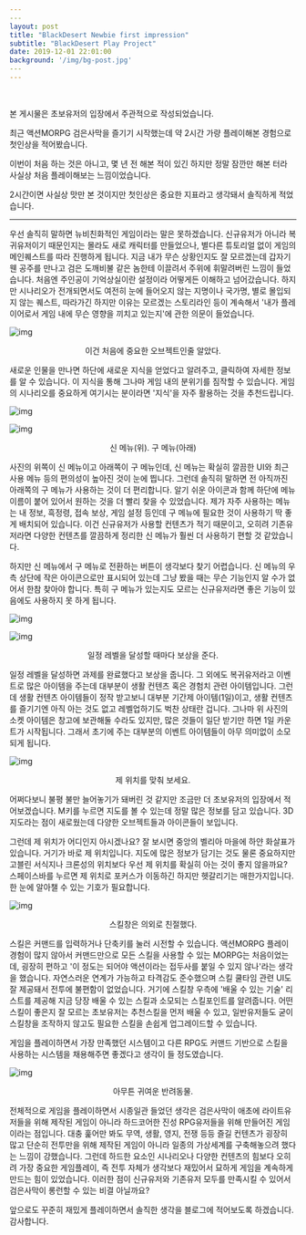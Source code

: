 ```yaml
---
​---
layout: post
title: "BlackDesert Newbie first impression"
subtitle: "BlackDesert Play Project"
date: 2019-12-01 22:01:00
background: '/img/bg-post.jpg'
​---
---
```


﻿

 본 게시물은 초보유저의 입장에서 주관적으로 작성되었습니다.



 최근 액션MORPG 검은사막을 즐기기 시작했는데 약 2시간 가량 플레이해본 경험으로 첫인상을 적어봤습니다.

 이번이 처음 하는 것은 아니고, 몇 년 전 해본 적이 있긴 하지만 정말 잠깐만 해본 터라 사실상 처음 플레이해보는 느낌이었습니다.

2시간이면 사실상 맛만 본 것이지만 첫인상은 중요한 지표라고 생각돼서 솔직하게 적었습니다.

------

 

 우선 솔직히 말하면 뉴비친화적인 게임이라는 말은 못하겠습니다. 신규유저가 아니라 복귀유저이기 때문인지는 몰라도 새로 캐릭터를 만들었으나, 별다른 튜토리얼 없이 게임의 메인퀘스트를 따라 진행하게 됩니다. 지금 내가 무슨 상황인지도 잘 모르겠는데 갑자기 웬 공주를 만나고 검은 도깨비불 같은 놈한테 이끌려서 주위에 휘말려버린 느낌이 들었습니다. 처음엔 주인공이 기억상실이란 설정이라 어떻게든 이해하고 넘어갔습니다. 하지만 시나리오가 전개되면서도 여전히 눈에 들어오지 않는 지명이나 국가명, 별로 몰입되지 않는 퀘스트, 따라가긴 하지만 이유는 모르겠는 스토리라인 등이 계속해서 '내가 플레이어로서 게임 내에 무슨 영향을 끼치고 있는지'에 관한 의문이 들었습니다.



![img](https://blogfiles.pstatic.net/MjAxOTEyMDFfMTQ0/MDAxNTc1MjAwNDgzMTYw.cv6WpOxYG-X3M63WKhgHijGM4OXKjU9UZwX3n6JQHmYg.uocC3DZh3_o2w-vg_EyWFR0Qb0P0LcfZ0uxQuQ8Y6A8g.JPEG.einzwars/2019-12-01_1799505837.JPG?type=w1)

<center>이건 처음에 중요한 오브젝트인줄 알았다.</center>



 새로운 인물을 만나면 하단에 새로운 지식을 얻었다고 알려주고, 클릭하여 자세한 정보를 알 수 있습니다. 이 지식을 통해 그나마 게임 내의 분위기를 짐작할 수 있습니다. 게임의 시나리오를 중요하게 여기시는 분이라면 '지식'을 자주 활용하는 것을 추천드립니다.



![img](https://blogfiles.pstatic.net/MjAxOTEyMDFfODEg/MDAxNTc1MTk5NzQ5NDM5.kgr9_X2mobtsjxsAej7rbzn4xj7N0o5lOtRlzg1PSiMg.HWO11PcCm2ro0RAzsi-Tn_1hJYlXYf9o1icrjy7J0A0g.JPEG.einzwars/2019-12-01_1799130144.JPG?type=w1)

![img](https://blogfiles.pstatic.net/MjAxOTEyMDFfMjA4/MDAxNTc1MjAwMjAxODU0.D7hjQ3zoJqAni88TLSZan7a5E3YwygXxvsS2Lfh2wbog.Fz521_ULDY5-UQgItYHLg-XQLVTspc1mhj2j4W4m5NUg.JPEG.einzwars/2019-12-01_1799696200.JPG?type=w1)

<center>신 메뉴(위). 구 메뉴(아래)</center>



 사진의 위쪽이 신 메뉴이고 아래쪽이 구 메뉴인데, 신 메뉴는 확실히 깔끔한 UI와 최근 사용 메뉴 등의 편의성이 높아진 것이 눈에 띕니다. 그런데 솔직히 말하면 전 아직까진 아래쪽의 구 메뉴가 사용하는 것이 더 편리합니다. 알기 쉬운 아이콘과 함께 하단에 메뉴 이름이 붙어 있어서 원하는 것을 더 빨리 찾을 수 있었습니다. 제가 자주 사용하는 메뉴는 내 정보, 흑정령, 접속 보상, 게임 설정 등인데 구 메뉴에 필요한 것이 사용하기 딱 좋게 배치되어 있습니다. 이건 신규유저가 사용할 컨텐츠가 적기 때문이고, 오히려 기존유저라면 다양한 컨텐츠를 깔끔하게 정리한 신 메뉴가 훨씬 더 사용하기 편할 것 같았습니다.



 하지만 신 메뉴에서 구 메뉴로 전환하는 버튼이 생각보다 찾기 어렵습니다. 신 메뉴의 우측 상단에 작은 아이콘으로만 표시되어 있는데 그냥 봤을 때는 무슨 기능인지 알 수가 없어서 한참 찾아야 합니다. 특히 구 메뉴가 있는지도 모르는 신규유저라면 좋은 기능이 있음에도 사용하지 못 하게 됩니다.



![img](https://blogfiles.pstatic.net/MjAxOTEyMDFfMjMx/MDAxNTc1MjAxNDc2ODcx.P7uE1LeR3ZuODBmqDuzF9LwYTUKOFcJNC9ne2aIoNU0g.4r4Y6bZmmh7WZGSfJWKOWqeLn2GfyHoVDbXcoXMqLkkg.JPEG.einzwars/2019-12-01_1798938198.JPG?type=w1)

![img](https://blogfiles.pstatic.net/MjAxOTEyMDFfMjE0/MDAxNTc1MjAzODk2MDY5.fFg3iUSG_vQ0E-yhkkIXzUZCvrD37-izWdEZvxlBNRgg.BHqYhtyVjCBC5hraZm_SVxoOI_MarkTpUivnr8-yU3Qg.JPEG.einzwars/2019-12-01_1799101511.JPG?type=w1)

<center>일정 레벨을 달성할 때마다 보상을 준다.</center>



 일정 레벨을 달성하면 과제를 완료했다고 보상을 줍니다. 그 외에도 복귀유저라고 이벤트로 많은 아이템을 주는데 대부분이 생활 컨텐츠 혹은 경험치 관련 아이템입니다. 그런데 생활 컨텐츠 아이템들이 정작 받고보니 대부분 기간제 아이템(1일)이고, 생활 컨텐츠를 즐기기엔 아직 아는 것도 없고 레벨업하기도 벅찬 상태란 겁니다. 그나마 위 사진의 소켓 아이템은 창고에 보관해둘 수라도 있지만, 많은 것들이 일단 받기만 하면 1일 카운트가 시작됩니다. 그래서 초기에 주는 대부분의 이벤트 아이템들이 아무 의미없이 소모되게 됩니다.﻿



![img](https://blogfiles.pstatic.net/MjAxOTEyMDFfMjEx/MDAxNTc1MjAyMzgxMDQ4.yDoLGtCE3McwfG9Uvp7SUbF5nJVew89jDdd5A2p76fUg.0LmVavA6_fBH0ZLBHIVNVLdLf_MLTX_TCifhbbl05Wkg.JPEG.einzwars/2019-12-01_1799649517.JPG?type=w1)

<center>제 위치를 맞춰 보세요.</center>



 어쩌다보니 불평 불만 늘어놓기가 돼버린 것 같지만 조금만 더 초보유저의 입장에서 적어보겠습니다. M키를 누르면 지도를 볼 수 있는데 정말 많은 정보를 담고 있습니다. 3D지도라는 점이 새로웠는데 다양한 오브젝트들과 아이콘들이 보입니다.



 그런데 제 위치가 어디인지 아시겠나요? 잘 보시면 중앙의 벨리아 마을에 하얀 화살표가 있습니다. 거기가 바로 제 위치입니다. 지도에 많은 정보가 담기는 것도 물론 중요하지만 고블린 서식지나 크론성의 위치보다 우선 제 위치를 확실히 아는 것이 좋지 않을까요? 스페이스바를 누르면 제 위치로 포커스가 이동하긴 하지만 헷갈리기는 매한가지입니다. 한 눈에 알아챌 수 있는 기호가 필요합니다.



![img](https://blogfiles.pstatic.net/MjAxOTEyMDFfMTY5/MDAxNTc1MjAzOTI2MTUw.qawO7wpkBNxmT8WxI9TkTBpQIkPL0wi-1li6bYvfaA0g.QgFpJWvywItaX-2wbcdKILj-nf5KUIdbG_xx--R4dzcg.JPEG.einzwars/2019-12-01_1798863949.JPG?type=w1)

<center>스킬창은 의외로 친절했다.</center>



 스킬은 커맨드를 입력하거나 단축키를 눌러 시전할 수 있습니다. 액션MORPG 플레이 경험이 많지 않아서 커맨드만으로 모든 스킬을 사용할 수 있는 MORPG는 처음이었는데, 굉장히 편하고 '이 정도는 되어야 액션이라는 접두사를 붙일 수 있지 않나'라는 생각을 했습니다. 자연스러운 연계가 가능하고 타격감도 준수했으며 스킬 쿨타임 관련 UI도 잘 제공돼서 전투에 불편함이 없었습니다. 거기에 스킬창 우측에 '배울 수 있는 기술' 리스트를 제공해 지금 당장 배울 수 있는 스킬과 소모되는 스킬포인트를 알려줍니다. 어떤 스킬이 좋은지 잘 모르는 초보유저는 추천스킬을 먼저 배울 수 있고, 일반유저들도 굳이 스킬창을 조작하지 않고도 필요한 스킬을 손쉽게 업그레이드할 수 있습니다.



 게임을 플레이하면서 가장 만족했던 시스템이고 다른 RPG도 커맨드 기반으로 스킬을 사용하는 시스템을 채용해주면 좋겠다고 생각이 들 정도였습니다.﻿



![img](https://blogfiles.pstatic.net/MjAxOTEyMDFfMTU2/MDAxNTc1MjA0NzEyMDk1.Fc8zV6AD99mknfIsWxVe-2xwdTEYRn6bDmYcnlydzjcg.VxXtwSvAG59GE7Fl4jpYJVs84YGD1wY-uM8uJwAehlcg.JPEG.einzwars/2019-12-01_1799552019.JPG?type=w1)

<center>아무튼 귀여운 반려동물.</center>



 전체적으로 게임을 플레이하면서 시종일관 들었던 생각은 검은사막이 애초에 라이트유저들을 위해 제작된 게임이 아니라 하드코어한 진성 RPG유저들을 위해 만들어진 게임이라는 점입니다. 대충 훑어만 봐도 무역, 생활, 영지, 전쟁 등등 즐길 컨텐츠가 굉장히 많고 단순히 전투만을 위해 제작된 게임이 아니라 일종의 가상세계를 구축해놓으려 했다는 느낌이 강했습니다. 그런데 하드한 요소인 시나리오나 다양한 컨텐츠의 힘보다 오히려 가장 중요한 게임플레이, 즉 전투 자체가 생각보다 재밌어서 묘하게 게임을 계속하게 만드는 힘이 있었습니다. 이러한 점이 신규유저와 기존유저 모두를 만족시킬 수 있어서 검은사막이 롱런할 수 있는 비결 아닐까요?



앞으로도 꾸준히 재밌게 플레이하면서 솔직한 생각을 블로그에 적어보도록 하겠습니다. 감사합니다.
